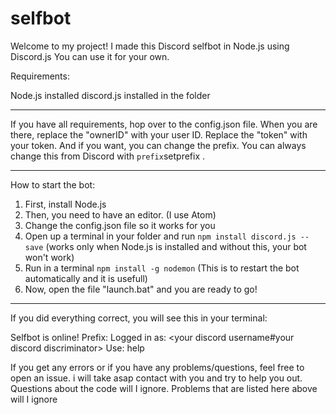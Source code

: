 # selfbot

Welcome to my project!
I made this Discord selfbot in Node.js using Discord.js
You can use it for your own.

Requirements:

Node.js installed
discord.js installed in the folder

---

If you have all requirements, hop over to the config.json file. When you are there, replace the "ownerID" with your user ID. 
Replace the "token" with your token.
And if you want, you can change the prefix. You can always change this from Discord with `prefix`setprefix <new prefix here>.

---

How to start the bot:

1. First, install Node.js
2. Then, you need to have an editor. (I use Atom)
3. Change the config.json file so it works for you
4. Open up a terminal in your folder and run `npm install discord.js --save` (works only when Node.js is installed and without this, your bot won't work)
5. Run in a terminal `npm install -g nodemon` (This is to restart the bot automatically and it is usefull)
6. Now, open the file "launch.bat" and you are ready to go!
---

If you did everything correct, you will see this in your terminal: 

Selfbot is online! 
Prefix: <your setted prefix in the config file>
Logged in as: <your discord username#your discord discriminator>
Use: <your setted prefix in the config file>help

If you get any errors or if you have any problems/questions, feel free to open an issue. i will take asap contact with you and try to help you out. Questions about the code will I ignore. Problems that are listed here above will I ignore
